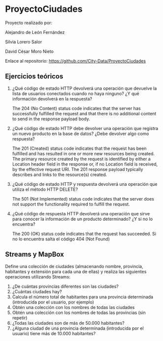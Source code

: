 # ProyectoCiudades

Proyecto realizado por:

Alejandro de León Fernández

Silvia Lorero Salor

David César Moro Nieto

Enlace al repositorio: https://github.com/City-Data/ProyectoCiudades

## Ejercicios teóricos

1. ¿Qué código de estado HTTP devolverá una operación que devuelve la lista de usuarios conectados cuando no haya ninguno? ¿Y qué información devolverá en la respuesta?

      The 204 (No Content) status code indicates that the server has successfully fulfilled the request and that there is no additional content to send in the response payload body.

2. ¿Qué código de estado HTTP debe devolver una operación que registra un nuevo producto en la base de datos? ¿Debe devolver algo como respuesta?

      The 201 (Created) status code indicates that the request has been fulfilled and has resulted in one or more new resources being created. The primary resource created by the request is identified by either a Location header field in the response or, if no Location field is received, by the effective request URI. The 201 response payload typically describes and links to the resource(s) created.

3. ¿Qué código de estado HTTP y respuesta devolverá una operación que utiliza el método HTTP DELETE?

      The 501 (Not Implemented) status code indicates that the server does not support the functionality required to fulfill the request.

4. ¿Qué código de respuesta HTTP devolverá una operación que sirve para conocer la información de un producto determinado? ¿Y si no lo encuentra?

      The 200 (OK) status code indicates that the request has succeeded. Si no lo encuentra salta el código 404 (Not Found)

## Streams y MapBox

Define una colección de ciudades (almacenando nombre, provincia, habitantes y extensión para cada una de ellas) y realiza las siguientes operaciones utilizando Streams:
  1. ¿De cuántas provincias diferentes son las ciudades?
  2. ¿Cuántas ciudades hay?
  3. Calcula el número total de habitantes para una provincia determinada (introducida por el usuario, por ejemplo)
  4. Obtén una colección con los nombres de todas las ciudades
  5. Obtén una colección con los nombres de todas las provincias (sin repetir)
  6. ¿Todas las ciudades son de más de 50.000 habitantes?
  7. ¿Alguna ciudad de una provincia determinada (introducida por el usuario) tiene más de 10.000 habitantes?
